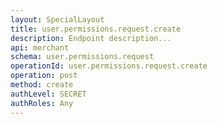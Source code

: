 ```yaml
---
layout: SpecialLayout
title: user.permissions.request.create
description: Endpoint description...
api: merchant
schema: user.permissions.request
operationId: user.permissions.request.create
operation: post
method: create
authLevel: SECRET
authRoles: Any
---
```


